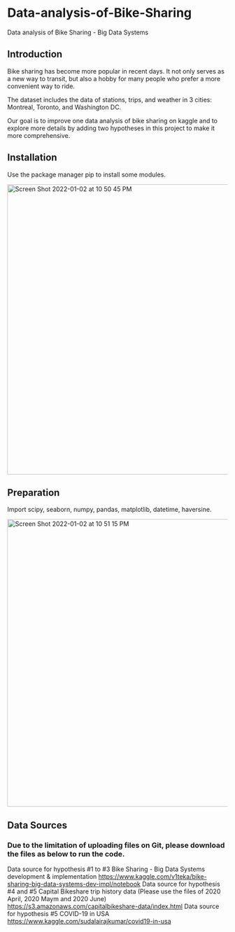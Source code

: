 # Data-analysis-of-Bike-Sharing
Data analysis of Bike Sharing - Big Data Systems

## Introduction
Bike sharing has become more popular in recent days. It not only serves as a new way to transit, but also a hobby for many people who prefer a more convenient way to ride.

The dataset includes the data of stations, trips, and weather in 3 cities: Montreal, Toronto, and Washington DC.

Our goal is to improve one data analysis of bike sharing on kaggle and to explore more details by adding two hypotheses in this project to make it more comprehensive.
## Installation
Use the package manager pip to install some modules.

<img width="663" alt="Screen Shot 2022-01-02 at 10 50 45 PM" src="https://user-images.githubusercontent.com/73263355/147905397-cfb9f0f3-374a-4e99-b626-4cf85397b5e9.png">

## Preparation
Import scipy, seaborn, numpy, pandas, matplotlib, datetime, haversine.

<img width="657" alt="Screen Shot 2022-01-02 at 10 51 15 PM" src="https://user-images.githubusercontent.com/73263355/147905422-6e5ddc4a-4f00-4910-8a19-cce2f9812eb8.png">

## Data Sources

### Due to the limitation of uploading files on Git, please download the files as below to run the code.
Data source for hypothesis #1 to #3
Bike Sharing - Big Data Systems development & implementation
https://www.kaggle.com/v1teka/bike-sharing-big-data-systems-dev-impl/notebook
Data source for hypothesis #4 and #5
Capital Bikeshare trip history data (Please use the files of 2020 April, 2020 Maym and 2020 June)
https://s3.amazonaws.com/capitalbikeshare-data/index.html
Data source for hypothesis #5
COVID-19 in USA
https://www.kaggle.com/sudalairajkumar/covid19-in-usa

